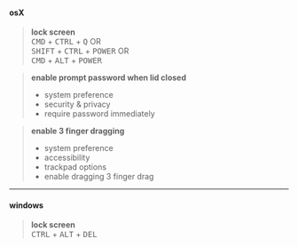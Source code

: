 #### osX

> **lock screen**    
>  <kbd>CMD</kbd> + <kbd>CTRL</kbd> + <kbd>Q</kbd> OR    
>  <kbd>SHIFT</kbd> + <kbd>CTRL</kbd> + <kbd>POWER</kbd> OR    
>  <kbd>CMD</kbd> + <kbd>ALT</kbd> + <kbd>POWER</kbd>    

>  **enable prompt password when lid closed**    
>  - system preference
>  - security & privacy
>  - require password immediately    
  
>  **enable 3 finger dragging**    
>  - system preference
>  - accessibility
>  - trackpad options
>  - enable dragging 3 finger drag

---

####  windows

> **lock screen**    
>  <kbd>CTRL</kbd> + <kbd>ALT</kbd> + <kbd>DEL</kbd>    
